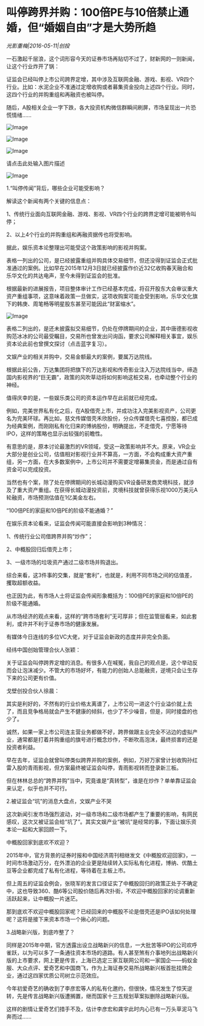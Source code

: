 # 叫停跨界并购：100倍PE与10倍禁止通婚，但“婚姻自由”才是大势所趋

*光影重梅|2016-05-11|创投*

一石激起千层浪，这个词形容今天的证券市场再贴切不过了，财新网的一则新闻，让这个行业炸开了锅：

证监会已经叫停上市公司跨界定增，其中涉及互联网金融、游戏、影视、VR四个行业。比如：水泥企业不准通过定增收购或者募集资金投向上述四个行业。同时，这四个行业的并购重组和再融资也被叫停。

随后，A股相关企业一字下跌，各大投资机构微信群瞬间刷屏，市场呈现出一片恐慌情绪……

![Image](http://p2.pstatp.com/large/31fa0001c4f2e3b69e4d)

![Image](http://p1.pstatp.com/large/31fd00021b7837aadd56)

![Image](http://p2.pstatp.com/large/31fd00021b77621d152a)

请点击此处输入图片描述

![Image](http://p3.pstatp.com/large/32070002d82066d05862)

1.“叫停传闻”背后，哪些企业可能受影响？

解读这个新闻有两个关键的信息点：

1、传统行业面向互联网金融、游戏、影视、VR四个行业的跨界定增可能被明令叫停；

2、以上4个行业的并购重组和再融资据传也将受影响。

据此，娱乐资本论整理出可能受这个政策影响的影视并购案。

表格一列出的公司，是已经披露重组并购具体交易细节，但还没得到证监会正式批准通过的案例。比如早在2015年12月3日就已经披露作价近32亿收购春天融合和乐华文化的共达电声，至今未得到证监会的批准。

根据最新的进展报告，项目整体审计工作已经基本完成，将召开股东大会审议重大资产重组事项，这意味着政策一旦做实，这项收购案可能会受到影响，乐华文化旗下的韩庚、周笔畅等明星股东甚至可能因此“财富缩水”。

![Image](http://p2.pstatp.com/large/32010004b5e2f20280ed)

表格二列出的，是还未披露拟交易细节，仍处在停牌期间的企业，其中唐德影视收购范冰冰的公司最受瞩目，交易所也曾发出问询函，要求公司解释相关事宜，娱乐资本论此前也曾撰文探讨（点击蓝字复习）。

文娱产业的相关并购中，交易金额最大的案例，要属万达院线。

根据此前公告，万达集团将把旗下的万达影视和传奇影业注入万达院线当中，缔造国内影视界的“巨无霸”，政策的风吹草动将如何影响这桩交易，也牵动整个行业的神经。

值得庆幸的是，一些娱乐类公司的资本运作早在此前就已经完成。

例如，完美世界私有化之后，在A股借壳上市，并成功注入完美影视资产，公司更名为完美环球。再比如，慈文传媒借壳禾欣股份，分众传媒借壳七喜控股，都已成为经典案例，而刚刚私有化归来的博纳股份，明确提出，不走借壳，宁愿等待IPO，这样的策略也显示出较强的前瞻性。

有意思的是，原本讨论最激烈的VR领域，受这一政策影响并不大。原来，VR企业大部分是创业公司，估值相对影视行业并不算高，一方面，不会构成重大资产重组，另一方面，在大多数案例中，上市公司并不需要定增募集资金，而是通过自有资金可以完成投资。

当然也有个案，除了处在停牌期间的长城动漫购买VR设备研发商灵境科技，就涉及了重大资产重组。在获得长城动漫投资前，灵境科技就曾获得乐视1000万美元A轮融资，市场预测估值在1亿美金左右。

“100倍PE的家庭和10倍PE的阶级不能通婚？”

在娱乐资本论看来，证监会传闻可能直接会影响到3种情况：

1、传统行业公司借跨界并购“炒作”；

2、中概股回归后借壳上市；

3、一级市场的垃圾资产通过二级市场并购退出。

综合来看，这3件事的交集，就是“套利”，也就是，利用不同市场之间的估值差，攫取超额收益。

也正因为此，有市场人士将证监会传闻形象概括为：100倍PE的家庭和10倍PE的阶级不能通婚。

从市场经济的观点来看，这样的“跨市场套利”无可厚非；但在监管层看来，如此套利，或许并不利于证券市场的健康发展。

有媒体今日连线的多位VC大佬，对于证监会新政的态度并非完全负面。

经纬中国创始管理合伙人张颖：

关于证监会叫停跨界定增的消息。有很多人在喊冤，我自己的观点是，这个举动反而会让泡沫减少。不管大的市场好坏，有能力的创始人总能融资，逆境只会让生存下来的公司更有价值。

戈壁创投合伙人徐晨：

其实是利好的，不然有的行业价格太离谱了，上市公司一进这个行业溢价就上去了，而且竞争格局就会产生不健康的倾斜，也少了不少噪音，但是，同时接盘的也少了。

诚然，如果一家上市公司连主营业务都做不好，跨界做跟主业完全不沾边的虚拟产业，通常都是打着并购重组的旗号进行概念炒作，不断吹高泡沫，最终损害的还是投资者利益。

早在去年，证监会就曾叫停类似跨界并购的案例，例如，万好万家曾计划收购孙红雷入股的青雨影视，但方案最终被证监会叫停，青雨影视转而登录新三板。

但在林林总总的“跨界并购”当中，究竟谁是“真转型”，谁是在炒作？单单靠证监会来认定，似乎也并不可行。

2.被证监会“坑”的消息大盘点，文娱产业不哭

这次新闻引发市场强烈波动，对一级市场和二级市场都产生了重要的影响，有网民感叹，这次又被证监会给“坑了”。其实文娱产业“被坑”是经常的事，下面让娱乐资本论一起和大家回顾一下。

中概股回家到底欢不欢迎？

2015年中，官方背景的证券时报和中国经济周刊相继发文《中概股欢迎回家》，一时间市场激动万分，在外漂泊的企业更是陆续转入实际私有化进程，博纳、优酷土豆等企业都完成了私有化进程，等待着在主板上市。

但上周五的证监会例会，张晓军的发言口径证实了中概股回归的政策正处于不确定中，这也导致360、酷6等公司股价随后再次扑街，不欢迎中概股回家的论调重新活跃起来，让中概股一片迷茫。

那到底欢不欢迎中概股回家呢？已经回来的中概股不论是借壳还是IPO该如何处理呢？这将是接下来资本市场一个揪心的问题。

3.战略新兴版，到底咋整了？

同样是2015年中期，官方透露出设立战略新兴的信息，一大批苦等IPO的公司欢呼雀跃，以为可以多了一条通往资本市场的道路。有人甚至煞有介事地列出战略新兴版的上市要求，网上更是传言，上海已选定三家互联网公司和一家国企——蚂蚁金服、大众点评、爱奇艺和中国商飞，作为上海证券交易所战略新兴板首批挂牌企业，通过这四家优质公司树立示范效应。

今年初爱奇艺的确收到了李彦宏等人的私有化邀约，但很快，情况发生了惊天逆转，先是传言战略新兴版遭搁置，继而国家十三五规划草案拟删除战略新兴版。

这样的剧情让爱奇艺们措手不及，估计李彦宏和龚宇此时内心已有一万头草泥马飞奔而过……

